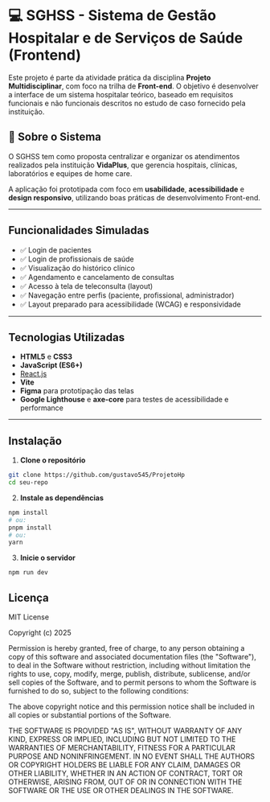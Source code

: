 # 💻 SGHSS - Sistema de Gestão Hospitalar e de Serviços de Saúde (Frontend)

Este projeto é parte da atividade prática da disciplina **Projeto Multidisciplinar**, com foco na trilha de **Front-end**. O objetivo é desenvolver a interface de um sistema hospitalar teórico, baseado em requisitos funcionais e não funcionais descritos no estudo de caso fornecido pela instituição.

## 🏥 Sobre o Sistema

O SGHSS tem como proposta centralizar e organizar os atendimentos realizados pela instituição **VidaPlus**, que gerencia hospitais, clínicas, laboratórios e equipes de home care.

A aplicação foi prototipada com foco em **usabilidade**, **acessibilidade** e **design responsivo**, utilizando boas práticas de desenvolvimento Front-end.

---

## Funcionalidades Simuladas

- ✅ Login de pacientes
- ✅ Login de profissionais de saúde
- ✅ Visualização do histórico clínico
- ✅ Agendamento e cancelamento de consultas
- ✅ Acesso à tela de teleconsulta (layout)
- ✅ Navegação entre perfis (paciente, profissional, administrador)
- ✅ Layout preparado para acessibilidade (WCAG) e responsividade

---

## Tecnologias Utilizadas

- **HTML5** e **CSS3**
- **JavaScript (ES6+)**
- [React.js](https://reactjs.org/)
- **Vite**
- **Figma** para prototipação das telas
- **Google Lighthouse** e **axe-core** para testes de acessibilidade e performance

---

## Instalação

1. **Clone o repositório**

```bash
git clone https://github.com/gustavo545/ProjetoHp
cd seu-repo
```

2. **Instale as dependências**

```bash
npm install
# ou:
pnpm install
# ou:
yarn
```

3. **Inicie o servidor**

```bash
npm run dev
```

## Licença

MIT License

Copyright (c) 2025

Permission is hereby granted, free of charge, to any person obtaining a copy
of this software and associated documentation files (the "Software"), to deal
in the Software without restriction, including without limitation the rights
to use, copy, modify, merge, publish, distribute, sublicense, and/or sell
copies of the Software, and to permit persons to whom the Software is
furnished to do so, subject to the following conditions:

The above copyright notice and this permission notice shall be included in all
copies or substantial portions of the Software.

THE SOFTWARE IS PROVIDED "AS IS", WITHOUT WARRANTY OF ANY KIND, EXPRESS OR
IMPLIED, INCLUDING BUT NOT LIMITED TO THE WARRANTIES OF MERCHANTABILITY,
FITNESS FOR A PARTICULAR PURPOSE AND NONINFRINGEMENT. IN NO EVENT SHALL THE
AUTHORS OR COPYRIGHT HOLDERS BE LIABLE FOR ANY CLAIM, DAMAGES OR OTHER
LIABILITY, WHETHER IN AN ACTION OF CONTRACT, TORT OR OTHERWISE, ARISING FROM,
OUT OF OR IN CONNECTION WITH THE SOFTWARE OR THE USE OR OTHER DEALINGS IN THE
SOFTWARE.
